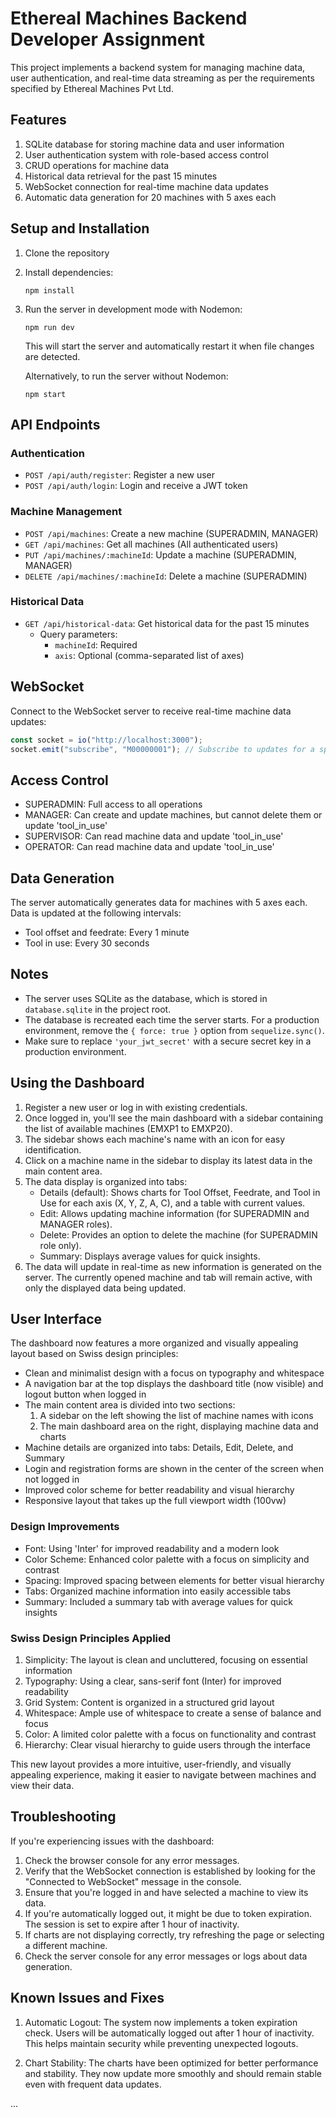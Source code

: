 # Ethereal Machines Backend Developer Assignment

This project implements a backend system for managing machine data, user authentication, and real-time data streaming as per the requirements specified by Ethereal Machines Pvt Ltd.

## Features

1. SQLite database for storing machine data and user information
2. User authentication system with role-based access control
3. CRUD operations for machine data
4. Historical data retrieval for the past 15 minutes
5. WebSocket connection for real-time machine data updates
6. Automatic data generation for 20 machines with 5 axes each

## Setup and Installation

1. Clone the repository
2. Install dependencies:
   ```
   npm install
   ```
3. Run the server in development mode with Nodemon:
   ```
   npm run dev
   ```
   This will start the server and automatically restart it when file changes are detected.

   Alternatively, to run the server without Nodemon:
   ```
   npm start
   ```

## API Endpoints

### Authentication

- `POST /api/auth/register`: Register a new user
- `POST /api/auth/login`: Login and receive a JWT token

### Machine Management

- `POST /api/machines`: Create a new machine (SUPERADMIN, MANAGER)
- `GET /api/machines`: Get all machines (All authenticated users)
- `PUT /api/machines/:machineId`: Update a machine (SUPERADMIN, MANAGER)
- `DELETE /api/machines/:machineId`: Delete a machine (SUPERADMIN)

### Historical Data

- `GET /api/historical-data`: Get historical data for the past 15 minutes
  - Query parameters:
    - `machineId`: Required
    - `axis`: Optional (comma-separated list of axes)

## WebSocket

Connect to the WebSocket server to receive real-time machine data updates:

```javascript
const socket = io("http://localhost:3000");
socket.emit("subscribe", "M00000001"); // Subscribe to updates for a specific machine
```

## Access Control

- SUPERADMIN: Full access to all operations
- MANAGER: Can create and update machines, but cannot delete them or update 'tool_in_use'
- SUPERVISOR: Can read machine data and update 'tool_in_use'
- OPERATOR: Can read machine data and update 'tool_in_use'

## Data Generation

The server automatically generates data for machines with 5 axes each. Data is updated at the following intervals:

- Tool offset and feedrate: Every 1 minute
- Tool in use: Every 30 seconds

## Notes

- The server uses SQLite as the database, which is stored in `database.sqlite` in the project root.
- The database is recreated each time the server starts. For a production environment, remove the `{ force: true }` option from `sequelize.sync()`.
- Make sure to replace `'your_jwt_secret'` with a secure secret key in a production environment.

## Using the Dashboard

1. Register a new user or log in with existing credentials.
2. Once logged in, you'll see the main dashboard with a sidebar containing the list of available machines (EMXP1 to EMXP20).
3. The sidebar shows each machine's name with an icon for easy identification.
4. Click on a machine name in the sidebar to display its latest data in the main content area.
5. The data display is organized into tabs:
   - Details (default): Shows charts for Tool Offset, Feedrate, and Tool in Use for each axis (X, Y, Z, A, C), and a table with current values.
   - Edit: Allows updating machine information (for SUPERADMIN and MANAGER roles).
   - Delete: Provides an option to delete the machine (for SUPERADMIN role only).
   - Summary: Displays average values for quick insights.
6. The data will update in real-time as new information is generated on the server. The currently opened machine and tab will remain active, with only the displayed data being updated.

## User Interface

The dashboard now features a more organized and visually appealing layout based on Swiss design principles:

- Clean and minimalist design with a focus on typography and whitespace
- A navigation bar at the top displays the dashboard title (now visible) and logout button when logged in
- The main content area is divided into two sections:
  1. A sidebar on the left showing the list of machine names with icons
  2. The main dashboard area on the right, displaying machine data and charts
- Machine details are organized into tabs: Details, Edit, Delete, and Summary
- Login and registration forms are shown in the center of the screen when not logged in
- Improved color scheme for better readability and visual hierarchy
- Responsive layout that takes up the full viewport width (100vw)

### Design Improvements

- Font: Using 'Inter' for improved readability and a modern look
- Color Scheme: Enhanced color palette with a focus on simplicity and contrast
- Spacing: Improved spacing between elements for better visual hierarchy
- Tabs: Organized machine information into easily accessible tabs
- Summary: Included a summary tab with average values for quick insights

### Swiss Design Principles Applied

1. Simplicity: The layout is clean and uncluttered, focusing on essential information
2. Typography: Using a clear, sans-serif font (Inter) for improved readability
3. Grid System: Content is organized in a structured grid layout
4. Whitespace: Ample use of whitespace to create a sense of balance and focus
5. Color: A limited color palette with a focus on functionality and contrast
6. Hierarchy: Clear visual hierarchy to guide users through the interface

This new layout provides a more intuitive, user-friendly, and visually appealing experience, making it easier to navigate between machines and view their data.

## Troubleshooting

If you're experiencing issues with the dashboard:

1. Check the browser console for any error messages.
2. Verify that the WebSocket connection is established by looking for the "Connected to WebSocket" message in the console.
3. Ensure that you're logged in and have selected a machine to view its data.
4. If you're automatically logged out, it might be due to token expiration. The session is set to expire after 1 hour of inactivity.
5. If charts are not displaying correctly, try refreshing the page or selecting a different machine.
6. Check the server console for any error messages or logs about data generation.

## Known Issues and Fixes

1. Automatic Logout: The system now implements a token expiration check. Users will be automatically logged out after 1 hour of inactivity. This helps maintain security while preventing unexpected logouts.

2. Chart Stability: The charts have been optimized for better performance and stability. They now update more smoothly and should remain stable even with frequent data updates.

...

